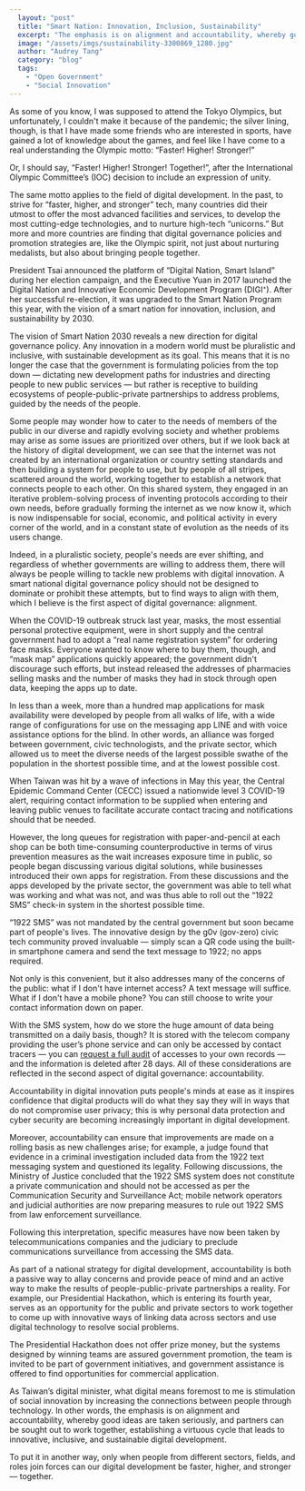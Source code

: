 ```yaml
---
  layout: "post"
  title: "Smart Nation: Innovation, Inclusion, Sustainability"
  excerpt: "The emphasis is on alignment and accountability, whereby good ideas are taken seriously."
  image: "/assets/imgs/sustainability-3300869_1280.jpg"
  author: "Audrey Tang"
  category: "blog"
  tags: 
    - "Open Government"
    - "Social Innovation"
---
```


As some of you know, I was supposed to attend the Tokyo Olympics, but unfortunately, I couldn't make it because of the pandemic; the silver lining, though, is that I have made some friends who are interested in sports, have gained a lot of knowledge about the games, and feel like I have come to a real understanding the Olympic motto: “Faster! Higher! Stronger!”

Or, I should say, “Faster! Higher! Stronger! Together!”, after the International Olympic Committee’s (IOC) decision to include an expression of unity. 

The same motto applies to the field of digital development. In the past, to strive for “faster, higher, and stronger” tech, many countries did their utmost to offer the most advanced facilities and services, to develop the most cutting-edge technologies, and to nurture high-tech “unicorns.” But more and more countries are finding that digital governance policies and promotion strategies are, like the Olympic spirit, not just about nurturing medalists, but also about bringing people together.

President Tsai announced the platform of “Digital Nation, Smart Island” during her election campaign, and the Executive Yuan in 2017 launched the Digital Nation and Innovative Economic Development Program (DIGI⁺). After her successful re-election, it was upgraded to the Smart Nation Program this year, with the vision of a smart nation for innovation, inclusion, and sustainability by 2030.

The vision of Smart Nation 2030 reveals a new direction for digital governance policy. Any innovation in a modern world must be pluralistic and inclusive, with sustainable development as its goal. This means that it is no longer the case that the government is formulating policies from the top down — dictating new development paths for industries and directing people to new public services — but rather is receptive to building ecosystems of people-public-private partnerships to address problems, guided by the needs of the people.

Some people may wonder how to cater to the needs of members of the public in our diverse and rapidly evolving society and whether problems may arise as some issues are prioritized over others, but if we look back at the history of digital development, we can see that the internet was not created by an international organization or country setting standards and then building a system for people to use, but by people of all stripes, scattered around the world, working together to establish a network that connects people to each other. On this shared system, they engaged in an iterative problem-solving process of inventing protocols according to their own needs, before gradually forming the internet as we now know it, which is now indispensable for social, economic, and political activity in every corner of the world, and in a constant state of evolution as the needs of its users change.

Indeed, in a pluralistic society, people's needs are ever shifting, and regardless of whether governments are willing to address them, there will always be people willing to tackle new problems with digital innovation. A smart national digital governance policy should not be designed to dominate or prohibit these attempts, but to find ways to align with them, which I believe is the first aspect of digital governance: alignment.

When the COVID-19 outbreak struck last year, masks, the most essential personal protective equipment, were in short supply and the central government had to adopt a “real name registration system” for ordering face masks. Everyone wanted to know where to buy them, though, and “mask map” applications quickly appeared; the government didn't discourage such efforts, but instead released the addresses of pharmacies selling masks and the number of masks they had in stock through open data, keeping the apps up to date.

In less than a week, more than a hundred map applications for mask availability were developed by people from all walks of life, with a wide range of configurations for use on the messaging app LINE and with voice assistance options for the blind. In other words, an alliance was forged between government, civic technologists, and the private sector, which allowed us to meet the diverse needs of the largest possible swathe of the population in the shortest possible time, and at the lowest possible cost.

When Taiwan was hit by a wave of infections in May this year, the Central Epidemic Command Center (CECC) issued a nationwide level 3 COVID-19 alert, requiring contact information to be supplied when entering and leaving public venues to facilitate accurate contact tracing and notifications should that be needed.

However, the long queues for registration with paper-and-pencil at each shop can be both time-consuming counterproductive in terms of virus prevention measures as the wait increases exposure time in public, so people began discussing various digital solutions, while businesses introduced their own apps for registration. From these discussions and the apps developed by the private sector, the government was able to tell what was working and what was not, and was thus able to roll out the “1922 SMS” check-in system in the shortest possible time.

“1922 SMS” was not mandated by the central government but soon became part of people's lives. The innovative design by the g0v (gov-zero) civic tech community proved invaluable — simply scan a QR code using the built-in smartphone camera and send the text message to 1922; no apps required.

Not only is this convenient, but it also addresses many of the concerns of the public: what if I don't have internet access? A text message will suffice. What if I don't have a mobile phone? You can still choose to write your contact information down on paper. 

With the SMS system, how do we store the huge amount of data being transmitted on a daily basis, though? It is stored with the telecom company providing the user’s phone service and can only be accessed by contact tracers — you can [request a full audit](https://sms.1922.gov.tw/) of accesses to your own records — and the information is deleted after 28 days. All of these considerations are reflected in the second aspect of digital governance: accountability.

Accountability in digital innovation puts people's minds at ease as it inspires confidence that digital products will do what they say they will in ways that do not compromise user privacy; this is why personal data protection and cyber security are becoming increasingly important in digital development.

Moreover, accountability can ensure that improvements are made on a rolling basis as new challenges arise; for example, a judge found that evidence in a criminal investigation included data from the 1922 text messaging system and questioned its legality. Following discussions, the Ministry of Justice concluded that the 1922 SMS system does not constitute a private communication and should not be accessed as per the Communication Security and Surveillance Act; mobile network operators and judicial authorities are now preparing measures to rule out 1922 SMS from law enforcement surveillance.

Following this interpretation, specific measures have now been taken by telecommunications companies and the judiciary to preclude communications surveillance from accessing the SMS data.

As part of a national strategy for digital development, accountability is both a passive way to allay concerns and provide peace of mind and an active way to make the results of people-public-private partnerships a reality. For example, our Presidential Hackathon, which is entering its fourth year, serves as an opportunity for the public and private sectors to work together to come up with innovative ways of linking data across sectors and use digital technology to resolve social problems.

The Presidential Hackathon does not offer prize money, but the systems designed by winning teams are assured government promotion, the team is invited to be part of government initiatives, and government assistance is offered to find opportunities for commercial application.

As Taiwan’s digital minister, what digital means foremost to me is stimulation of social innovation by increasing the connections between people through technology. In other words, the emphasis is on alignment and accountability, whereby good ideas are taken seriously, and partners can be sought out to work together, establishing a virtuous cycle that leads to innovative, inclusive, and sustainable digital development.

To put it in another way, only when people from different sectors, fields, and roles join forces can our digital development be faster, higher, and stronger— together.
